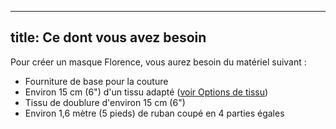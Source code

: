 ***

## title: Ce dont vous avez besoin

Pour créer un masque Florence, vous aurez besoin du matériel suivant :

*   Fourniture de base pour la couture
*   Environ 15 cm (6") d'un tissu adapté ([voir Options de tissu](/docs/patterns/florence/fabric/))
*   Tissu de doublure d'environ 15 cm (6")
*   Environ 1,6 mètre (5 pieds) de ruban coupé en 4 parties égales

